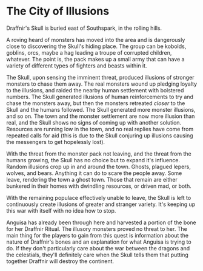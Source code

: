 # The City of Illusions
Draffnir's Skull is buried east of Southspark, in the rolling hills.

A roving heard of monsters has moved into the area and is dangerously close to discovering the Skull's hiding place. The group can be kobolds, goblins, orcs, maybe a hag leading a troupe of corrupted children, whatever. The point is, the pack makes up a small army that can have a variety of different types of fighters and beasts within it.

The Skull, upon sensing the imminent threat, produced illusions of stronger monsters to chase them away. The real monsters wound up pledging loyalty to the illusions, and raided the nearby human settlement with bolstered numbers. The Skull generated illusions of human reinforcements to try and chase the monsters away, but then the monsters retreated *closer* to the Skull and the humans followed. The Skull generated more monster illusions, and so on. The town and the monster settlement are now more illusion than real, and the Skull shows no signs of coming up with another solution. Resources are running low in the town, and no real replies have come from repeated calls for aid (this is due to the Skull conjuring up illusions causing the messengers to get hopelessly lost).

With the threat from the monster pack not leaving, and the threat from the humans growing, the Skull has no choice but to expand it's influence. Random illusions crop up in and around the town. Ghosts, plagued lepers, wolves, and bears. Anything it can do to scare the people away. Some leave, rendering the town a ghost town. Those that remain are either bunkered in their homes with dwindling resources, or driven mad, or both.

With the remaining populace effectively unable to leave, the Skull is left to continuously create illusions of greater and stranger variety. It's keeping up this war with itself with no idea how to stop.

Anguisa has already been through here and harvested a portion of the bone for her Draffnir Ritual. The illusory monsters proved no threat to her. The main thing for the players to gain from this quest is information about the nature of Draffnir's bones and an explanation for what Anguisa is trying to do. If they don't particularly care about the war between the dragons and the celestials, they'll definitely care when the Skull tells them that putting together Draffnir will destroy the continent.
